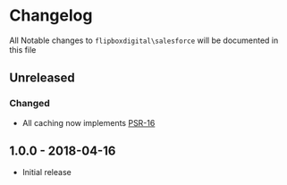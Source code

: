 # Changelog
All Notable changes to `flipboxdigital\salesforce` will be documented in this file

## Unreleased
### Changed
- All caching now implements [PSR-16](https://www.php-fig.org/psr/psr-16/)

## 1.0.0 - 2018-04-16
- Initial release
